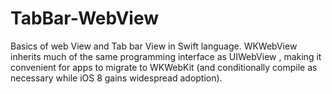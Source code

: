 # TabBar-WebView

Basics of web View and Tab bar View in Swift language. WKWebView inherits much of the same programming interface as UIWebView , making it convenient for apps to migrate to WKWebKit (and conditionally compile as necessary while iOS 8 gains widespread adoption).
